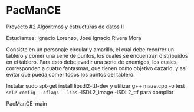 # PacManCE
Proyecto #2 Algoritmos y estructuras de datos II

Estudiantes: Ignacio Lorenzo, José Ignacio Rivera Mora

Consiste en un personaje circular y amarillo, el cual debe recorrer un tablero y comer una serie de puntos, los cuales se encuentran distribuidos en el tablero. Para esto debe evadir una serie de enemigos, los cuales corresponden a cuatro fantasmas, que tienen como objetivo cazarlo, y así evitar que pueda comer todos los puntos del tablero.

Instalar sudo apt-get install libsdl2-ttf-dev
y utilizar g++ maze.cpp -o test `sdl2-config --cflags --libs` -lSDL2_image -lSDL2_ttf para compilar

PacManCE-main
